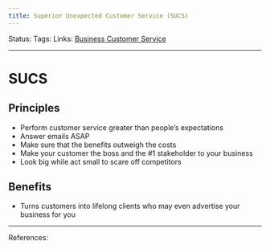 ```yaml
---
title: Superior Unexpected Customer Service (SUCS)
---
```

Status:
Tags:
Links: [Business Customer Service](out/business-customer-service.md)
___
# SUCS
## Principles
-   Perform customer service greater than people’s expectations
-   Answer emails ASAP
-   Make sure that the benefits outweigh the costs
-   Make your customer the boss and the #1 stakeholder to your business
-   Look big while act small to scare off competitors
## Benefits
- Turns customers into lifelong clients who may even advertise your business for you
___
References: